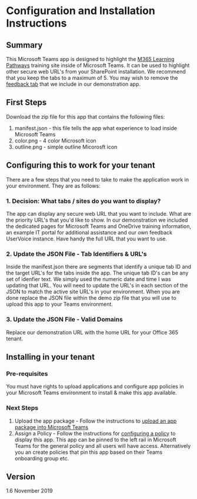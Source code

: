 # Configuration and Installation Instructions

## Summary

This Microsoft Teams app is designed to highlight the [M365 Learning Pathways](https://aka.ms/M365LPDocs) training site inside of Microsoft Teams.  It can be used to highlight other secure web URL's from your SharePoint installation.  We recommend that you keep the tabs to a maximum of 5.  You may wish to remove the [feedback tab](https://aka.ms/AdoptionTools) that we include in our demonstration app.

## First Steps
Download the zip file for this app that contains the following files:
1. manifest.json - this file tells the app what experience to load inside Microsoft Teams
2. color.png - 4 color Microsoft icon
3. outline.png - simple outline Micorosft icon

## Configuring this to work for your tenant

There are a few steps that you need to take to make the application work in your environment.  They are as follows:

### 1. Decision: What tabs / sites do you want to display?
The app can display any secure web URL that you want to include.  What are the priority URL's that you'd like to show. In our demonstration we included the dedicated pages for Microsoft Teams and OneDrive training information, an example IT portal for additional assistance and our own feedback UserVoice instance.  Have handy the full URL that you want to use. 


### 2. Update the JSON File - Tab Identifiers & URL's

Inside the manifest.json there are segments that identify a unique tab ID and the target URL's for the tabs inside the app.  The unique tab ID's can be any set of idenfier text.  We simply used the numeric date and time I was updating that URL. You will need to update the URL's in each section of the JSON to match the active site URL's in your environment.  When you are done replace the JSON file within the demo zip file that you will use to upload this app to your Teams environment.  

### 3. Update the JSON File - Valid Domains

Replace our demonstration URL with the home URL for your Office 365 tenant. 

## Installing in your tenant

### Pre-requisites
You must have rights to upload applications and configure app policies in your Microsoft Teams environment to install & make this app available.

### Next Steps
1.  Upload the app package - Follow the instructions to [upload an app package into Microsoft Teams](https://docs.microsoft.com/en-us/microsoftteams/platform/concepts/apps/apps-upload)
1. Assign a Policy - Follow the instructions for [configuring a policy](https://docs.microsoft.com/en-us/MicrosoftTeams/teams-app-setup-policies) to display this app. This app can be pinned to the left rail in Microsoft Teams for the general policy and all users will have access.  Alternatively you an create policies that pin this app based on their Teams onboarding group etc.  


## Version
1.6 November 2019